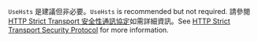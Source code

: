<span data-ttu-id="52324-101">`UseHsts` 是建議但非必要。</span><span class="sxs-lookup"><span data-stu-id="52324-101">`UseHsts` is recommended but not required.</span></span> <span data-ttu-id="52324-102">請參閱[HTTP Strict Transport 安全性通訊協定](xref:security/enforcing-ssl#http-strict-transport-security-protocol-hsts)如需詳細資訊。</span><span class="sxs-lookup"><span data-stu-id="52324-102">See [HTTP Strict Transport Security Protocol](xref:security/enforcing-ssl#http-strict-transport-security-protocol-hsts) for more information.</span></span>
